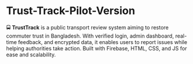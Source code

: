 # Trust-Track-Pilot-Version
🚍 **TrustTrack** is a public transport review system aiming to restore commuter trust in Bangladesh. With verified login, admin dashboard, real-time feedback, and encrypted data, it enables users to report issues while helping authorities take action. Built with Firebase, HTML, CSS, and JS for ease and scalability.
